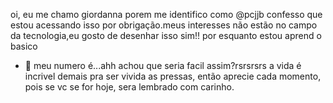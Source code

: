 oi, eu me chamo giordanna porem me identifico como @pcjjb
confesso que estou acessando isso por obrigação.meus interesses não estão no campo da tecnologia,eu gosto de desenhar isso sim!!
por esquanto estou aprend o basico
- 💞
meu numero é...ahh achou que seria facil assim?rsrsrsrs 
a vida é incrivel demais pra ser vivida as pressas, então aprecie cada momento, pois se vc se for hoje, sera lembrado com carinho.
